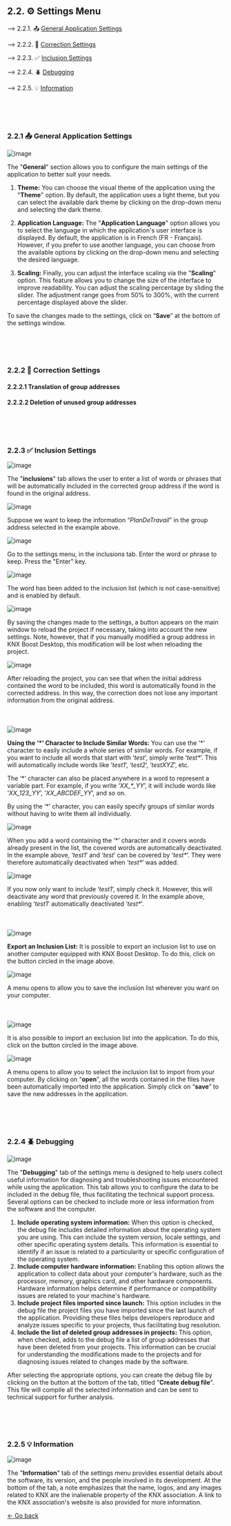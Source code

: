 ## 2.2. ⚙️ Settings Menu

--> 2.2.1. 📤 [General Application Settings](#general-application-settings)

--> 2.2.2. 📝 [Correction Settings](#correction-settings)

--> 2.2.3. ✅ [Inclusion Settings](#inclusion-settings)

--> 2.2.4. 🪲 [Debugging](#debugging)

--> 2.2.5. 💡 [Information](#information)<br>
<br>
<br>
<br>
<br>
### 2.2.1 📤 General Application Settings <a name="general-application-settings"></a>

![image](https://github.com/user-attachments/assets/97e8f6af-8aee-486d-aebe-129d404fdb6d)

The "**General**" section allows you to configure the main settings of the application to better suit your needs.

1. **Theme:** You can choose the visual theme of the application using the "**Theme**" option. By default, the application uses a light theme, but you can select the available dark theme by clicking on the drop-down menu and selecting the dark theme.

2. **Application Language:** The "**Application Language**" option allows you to select the language in which the application's user interface is displayed. By default, the application is in French (FR - Français). However, if you prefer to use another language, you can choose from the available options by clicking on the drop-down menu and selecting the desired language.

3. **Scaling:** Finally, you can adjust the interface scaling via the "**Scaling**" option. This feature allows you to change the size of the interface to improve readability. You can adjust the scaling percentage by sliding the slider. The adjustment range goes from 50% to 300%, with the current percentage displayed above the slider.

To save the changes made to the settings, click on “**Save**” at the bottom of the settings window.<br>
<br>
<br>
<br>
<br>
### 2.2.2 📝 Correction Settings <a name="correction-settings"></a>
#### 2.2.2.1 Translation of group addresses
#### 2.2.2.2 Deletion of unused group addresses<br>
<br>
<br>
<br>

### 2.2.3 ✅ Inclusion Settings <a name="inclusion-settings"></a>

![image](https://github.com/user-attachments/assets/5331f21c-3b1c-4039-ab77-5eec475bb286)

The "**inclusions**" tab allows the user to enter a list of words or phrases that will be automatically included in the corrected group address if the word is found in the original address.

![image](https://github.com/user-attachments/assets/75f9af12-ef77-421d-906d-eb8407400bf5)

Suppose we want to keep the information “*PlanDeTravail*” in the group address selected in the example above.

![image](https://github.com/user-attachments/assets/552c4dba-3cb8-4f4a-adf6-46e82660f8f2)

Go to the settings menu, in the inclusions tab. Enter the word or phrase to keep. Press the "Enter" key.

![image](https://github.com/user-attachments/assets/b77a5342-dd1e-4b74-bf2c-19c472f2c2a2)

The word has been added to the inclusion list (which is not case-sensitive) and is enabled by default.

![image](https://github.com/user-attachments/assets/d31ec684-3a63-4d66-802c-11a97aa25199)

By saving the changes made to the settings, a button appears on the main window to reload the project if necessary, taking into account the new settings. Note, however, that if you manually modified a group address in KNX Boost Desktop, this modification will be lost when reloading the project.

![image](https://github.com/user-attachments/assets/fe483a83-0c93-45d4-a6d4-e4b7d07df1b1)

After reloading the project, you can see that when the initial address contained the word to be included, this word is automatically found in the corrected address. In this way, the correction does not lose any important information from the original address.<br>
<br>
<br>
<br>
![image](https://github.com/user-attachments/assets/edc95f68-ddac-4776-8dfd-60e1e2a10dc1)

**Using the ‘\*’ Character to Include Similar Words:** You can use the ‘\*’ character to easily include a whole series of similar words. For example, if you want to include all words that start with ‘*test*’, simply write ‘*test\**’. This will automatically include words like ‘*test1*’, ‘*test2*’, ‘*testXYZ*’, etc.

The ‘\*’ character can also be placed anywhere in a word to represent a variable part. For example, if you write ‘*XX_\*_YY*’, it will include words like ‘*XX_123_YY*’, ‘*XX_ABCDEF_YY*’, and so on.

By using the ‘\*’ character, you can easily specify groups of similar words without having to write them all individually.

![image](https://github.com/user-attachments/assets/a611d67e-5c0b-411f-ba6e-10ce1be961d6)

When you add a word containing the ‘\*’ character and it covers words already present in the list, the covered words are automatically deactivated. In the example above, ‘*test1*’ and ‘*test*’ can be covered by ‘*test\**’. They were therefore automatically deactivated when ‘*test\**’ was added.

![image](https://github.com/user-attachments/assets/eb367ccd-eeb4-497c-8284-fa7afdf254f7)

If you now only want to include ‘*test1*’, simply check it. However, this will deactivate any word that previously covered it. In the example above, enabling ‘*test1*’ automatically deactivated ‘*test\**’.<br>
<br>
<br>
<br>
![image](https://github.com/user-attachments/assets/9ef3eecb-33c7-48b0-aad2-61a21550a2f5)

**Export an Inclusion List:** It is possible to export an inclusion list to use on another computer equipped with KNX Boost Desktop. To do this, click on the button circled in the image above.

![image](https://github.com/user-attachments/assets/b3c6d413-d068-4c8b-b67f-4d8dafb96058)

A menu opens to allow you to save the inclusion list wherever you want on your computer.<br>
<br>
<br>
<br>
![image](https://github.com/user-attachments/assets/c29848b2-615d-4aa7-8223-7b78eca9e624)

It is also possible to import an exclusion list into the application. To do this, click on the button circled in the image above.

![image](https://github.com/user-attachments/assets/738800cf-7280-4bc3-b8cc-fe4484e428af)

A menu opens to allow you to select the inclusion list to import from your computer. By clicking on “**open**”, all the words contained in the files have been automatically imported into the application. Simply click on “**save**” to save the new addresses in the application.<br>
<br>
<br>
<br>
<br>
### 2.2.4 🪲 Debugging <a name="debugging"></a>

![image](https://github.com/user-attachments/assets/c625a8da-31c6-4b83-b4f0-bdac47ec5127)

The "**Debugging**" tab of the settings menu is designed to help users collect useful information for diagnosing and troubleshooting issues encountered while using the application. This tab allows you to configure the data to be included in the debug file, thus facilitating the technical support process. Several options can be checked to include more or less information from the software and the computer.

1. **Include operating system information:** When this option is checked, the debug file includes detailed information about the operating system you are using. This can include the system version, locale settings, and other specific operating system details. This information is essential to identify if an issue is related to a particularity or specific configuration of the operating system.
2. **Include computer hardware information:** Enabling this option allows the application to collect data about your computer's hardware, such as the processor, memory, graphics card, and other hardware components. Hardware information helps determine if performance or compatibility issues are related to your machine's hardware.
3. **Include project files imported since launch:** This option includes in the debug file the project files you have imported since the last launch of the application. Providing these files helps developers reproduce and analyze issues specific to your projects, thus facilitating bug resolution.
4. **Include the list of deleted group addresses in projects:** This option, when checked, adds to the debug file a list of group addresses that have been deleted from your projects. This information can be crucial for understanding the modifications made to the projects and for diagnosing issues related to changes made by the software.

After selecting the appropriate options, you can create the debug file by clicking on the button at the bottom of the tab, titled "**Create debug file**". This file will compile all the selected information and can be sent to technical support for further analysis.<br>
<br>
<br>
<br>
<br>
### 2.2.5 💡 Information <a name="information"></a>

![image](https://github.com/user-attachments/assets/9ba77406-2630-483e-867f-fd3463ced050)

The "**Information**" tab of the settings menu provides essential details about the software, its version, and the people involved in its development. At the bottom of the tab, a note emphasizes that the name, logos, and any images related to KNX are the inalienable property of the KNX association. A link to the KNX association's website is also provided for more information.

[← Go back](../README-EN.md)
